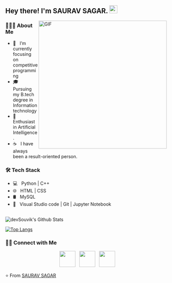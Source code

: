 <h2> Hey there! I'm SAURAV SAGAR. <img src="https://github.com/souvikguria98/souvikguria98/blob/master/Hi.gif" width="25"></h2>
<img align="right" alt="GIF" src="https://c.tenor.com/NOYF3f82b_gAAAAC/programmer.gif" width="400"/>

<h3> 👨🏻‍💻 About Me </h3>


- 🔭 &nbsp; I’m currently focusing on competitive programming
- 🎓 &nbsp; Pursuing my B.tech degree in Information technology
- 🌱 &nbsp; Enthusiast in Artificial Intelligence .
- ☕ &nbsp; I have always been a result-oriented person. 

<h3>🛠 Tech Stack</h3>

- 💻 &nbsp; Python | C++ 
- 🌐 &nbsp; HTML | CSS 
- 🛢 &nbsp; MySQL 
- 🔧 &nbsp;  Visual Studio code |  Git | Jupyter Notebook

<br>

<img align="center" src="https://github-readme-stats.vercel.app/api?username=sauravsagar19&include_all_commits=true&count_private=true&show_icons=true&line_height=20&title_color=7A7ADB&icon_color=2234AE&text_color=D3D3D3&bg_color=0,000000,130F40" alt="devSouvik's Github Stats">

</br>

[![Top Langs](https://github-readme-stats.vercel.app/api/top-langs/?username=devSouvik&layout=compact&text_color=daf7dc&bg_color=151515)](https://github.com/devSouvik/github-readme-stats)


<h3> 🤝🏻 Connect with Me </h3>

<p align="center">  
&nbsp; <a href="https://www.instagram.com/saurav_sarkarr/" target="_blank" rel="noopener noreferrer"><img src="https://img.icons8.com/plasticine/100/000000/instagram-new.png" width="50" /></a>  
&nbsp; <a href="https://www.linkedin.com/in/saurav-sagar-6316ab201/" target="_blank" rel="noopener noreferrer"><img src="https://img.icons8.com/plasticine/100/000000/linkedin.png" width="50" /></a>
&nbsp; <a href="mailto:1906057@kiit.ac.in" target="_blank" rel="noopener noreferrer"><img src="https://img.icons8.com/plasticine/100/000000/gmail.png"  width="50" /></a>
</p>

⭐️ From [SAURAV SAGAR](https://github.com/sauravsagar19)
